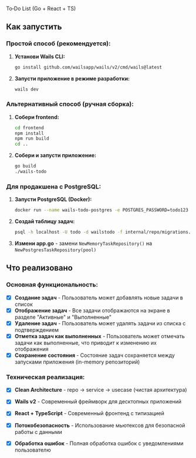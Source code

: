 To‑Do List (Go + React + TS)

## Как запустить

### Простой способ (рекомендуется):
1. **Установи Wails CLI:**
   ```sh
   go install github.com/wailsapp/wails/v2/cmd/wails@latest
   ```

2. **Запусти приложение в режиме разработки:**
   ```sh
   wails dev
   ```

### Альтернативный способ (ручная сборка):
1. **Собери frontend:**
   ```sh
   cd frontend
   npm install
   npm run build
   cd ..
   ```

2. **Собери и запусти приложение:**
   ```sh
   go build
   ./wails-todo
   ```

### Для продакшена с PostgreSQL:
1. **Запусти PostgreSQL (Docker):**
   ```sh
   docker run --name wails-todo-postgres -e POSTGRES_PASSWORD=todo123 -e POSTGRES_USER=todo -e POSTGRES_DB=wailstodo -p 5432:5432 -d postgres:16
   ```
2. **Создай таблицу задач:**
   ```sh
   psql -h localhost -U todo -d wailstodo -f internal/repo/migrations.sql
   ```
3. **Измени app.go** - замени `NewMemoryTaskRepository()` на `NewPostgresTaskRepository(pool)`


## Что реализовано

### Основная функциональность:
- [x] **Создание задач** - Пользователь может добавлять новые задачи в список
- [x] **Отображение задач** - Все задачи отображаются на экране в разделе "Активные" и "Выполненные"
- [x] **Удаление задач** - Пользователь может удалять задачи из списка с подтверждением
- [x] **Отметка задач как выполненных** - Пользователь может отмечать задачи как выполненные, что приводит к изменению их отображения
- [x] **Сохранение состояния** - Состояние задач сохраняется между запусками приложения (in-memory репозиторий)

### Техническая реализация:
- [x] **Clean Architecture** - repo → service → usecase (чистая архитектура)
- [x] **Wails v2** - Современный фреймворк для десктопных приложений
- [x] **React + TypeScript** - Современный фронтенд с типизацией
- [x] **Потокобезопасность** - Использование мьютексов для безопасной работы с данными
- [x] **Обработка ошибок** - Полная обработка ошибок с уведомлениями пользователю

